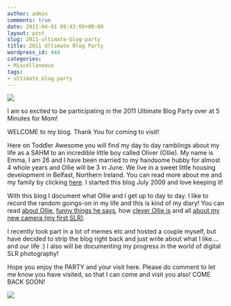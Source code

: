 ```yaml
---
author: admin
comments: true
date: 2011-04-01 09:43:00+00:00
layout: post
slug: 2011-ultimate-blog-party
title: 2011 Ultimate Blog Party
wordpress_id: 444
categories:
- Miscellaneous
tags:
- ultimate blog party
---
```


[![](http://www.5minutesformom.com/wp-content/uploads/2011/03/ubp-2011_558x150.jpg)](http://www.5minutesformom.com/34651/ultimate-blog-party-2011/)

  
  
I am so excited to be participating in the 2011 Ultimate Blog Party over at 5 Minutes for Mom!  
  
WELCOME to my blog.  Thank You for coming to visit!  
  
Here on Toddler Awesome you will find my day to day ramblings about my life as a SAHM to an incredible little boy called Oliver (Ollie).  My name is Emma, I am 26 and I have been married to my handsome hubby for almost 4 whole years and Ollie will be 3 in June.  We live in a sweet little housing development in Belfast, Northern Ireland.  You can read more about me and my family by clicking [here](http://www.toddlerawesome.com/p/about-us.html).  I started this blog July 2009 and love keeping it!  
  
With this blog I document what Ollie and I get up to day to day. I like to record the random goings-on in my life and this is kind of my diary!  You can read [about Ollie](http://www.toddlerawesome.com/2011/03/recent-ollie-isms.html), [funny things he says](http://www.toddlerawesome.com/2011/03/recent-ollie-isms.html), how [clever Ollie is](http://www.toddlerawesome.com/2011/03/im-so-proud-of-boy.html) and all [about my new camera (my first SLR)](http://www.toddlerawesome.com/2011/03/so-my-new-camera.html).  
  
I recently took part in a lot of memes etc and hosted a couple myself, but have decided to strip the blog right back and just write about what I like.... and our life :)  I also will be documenting my progress in the world of digital SLR photography!  
  
Hope you enjoy the PARTY and your visit here.  Please do comment to let me know you have visited, so that I can come and visit you also!  COME BACK SOON!

![](https://blogger.googleusercontent.com/tracker/251139911615938991-7955183339879688777?l=www.outmumbered.com)
